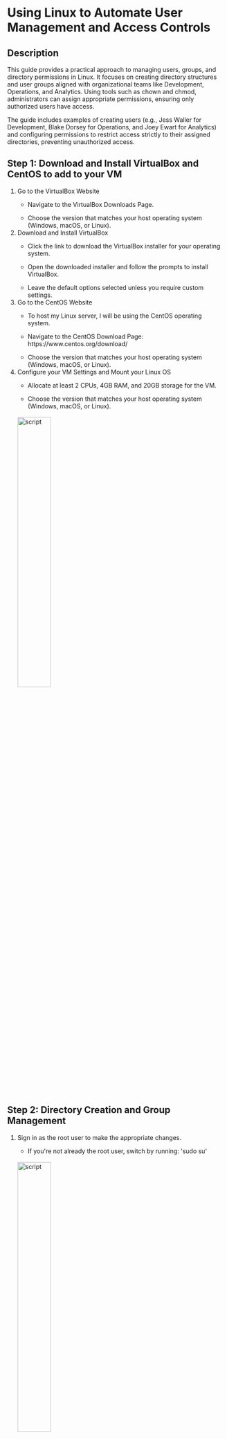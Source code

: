 # Using Linux to Automate User Management and Access Controls
<h2>Description</h2>

This guide provides a practical approach to managing users, groups, and directory permissions in Linux. It focuses on creating directory structures and user groups aligned with organizational teams like Development, Operations, and Analytics. Using tools such as chown and chmod, administrators can assign appropriate permissions, ensuring only authorized users have access.

The guide includes examples of creating users (e.g., Jess Waller for Development, Blake Dorsey for Operations, and Joey Ewart for Analytics) and configuring permissions to restrict access strictly to their assigned directories, preventing unauthorized access.
<br />
<h2>Step 1: Download and Install VirtualBox and CentOS to add to your VM </h2>
<ol>
   <li>Go to the VirtualBox Website</li>
   <ul>
      <li>Navigate to the VirtualBox Downloads Page.</li>
   </ul>
   <ul>
      <li>Choose the version that matches your host operating system (Windows, macOS, or Linux).</li>
   </ul>
   <li>Download and Install VirtualBox</li>
   <ul>
      <li>Click the link to download the VirtualBox installer for your operating system.</li>
   </ul>
   <ul>
      <li>Open the downloaded installer and follow the prompts to install VirtualBox.</li>
   </ul>
   <ul>
      <li>Leave the default options selected unless you require custom settings.</li>
   </ul>
   <li>Go to the CentOS Website</li>
   <ul>
      <li>To host my Linux server, I will be using the CentOS operating system.</li>
   </ul>
   <ul>
      <li>Navigate to the CentOS Download Page: https://www.centos.org/download/</li>
   </ul>
   <ul>
      <li>Choose the version that matches your host operating system (Windows, macOS, or Linux).</li>
   </ul>
   
   <li>Configure your VM Settings and Mount your Linux OS</li>
   <ul>
      <li>Allocate at least 2 CPUs, 4GB RAM, and 20GB storage for the VM.</li>
   </ul>
   <ul>
      <li>Choose the version that matches your host operating system (Windows, macOS, or Linux).</li>
   </ul>
    <br><img src="https://imgur.com/yTznV63.png" height="40%" width="40%" alt="script"/>
    <br/>
</ol>
<h2>Step 2: Directory Creation and Group Management </h2>
<ol>
   <li>Sign in as the root user to make the appropriate changes.</li>
   <ul>
      <li>If you're not already the root user, switch by running: 'sudo su'</li>
   </ul>
   <br/>
   <img src="https://imgur.com/VxKIU5j.png" height="40%" width="40%" alt="script"/>
   <br/>
   <li>Create 3 directories: Engineering, Operations, Analytics</li>
   <img src="https://imgur.com/lDg1CTi.png" height="40%" width="40%" alt="script"/>
   <br/>
   <li>Create several blank dummy files in each directory:</li>
   <img src="https://i.imgur.com/y0pv2di.png" height="40%" width="40%" alt="script" "/>
   <br/>
   </li></ul>
</ol>
<h2>Step 4: Implement Access Control Policies </h2>
<ol>
   <li>Define User Roles: Assign specific roles to users based on their function in the lab.</li>
   <ul>
      <li>Administrators: Full access to all VMs, Active Directory management, and Splunk configurations.</li>
   </ul>
   <ul>
      <li>Standard Users: Limited access to specific Windows or Linux machines for testing and learning purposes.</li>
   </ul>
   <ul>
      <li>Guests: Minimal access, primarily for observing system activity without making changes.</li>
   </ul>
   <ul>
      <br></br>
      <li>Create groups for specific roles (e.g., admin, user, guest) by running the following code:</li>
   </ul>
   <img src="https://i.imgur.com/RXI5kjZ.png" height="30%" width="30%" alt="script"/>
   <br/>
   <li>Assign Permissions to Groups</li>
   </ul>
   <ul>
      <li>Use the chmod and chown commands to set directory permissions.</li>
   </ul>
   <img src="https://i.imgur.com/9c335UK.png" height="30%" width="30%" alt="script"/>
   <li>Enforce Access Control</li>
   <ul>
      <li>Verify permissions by switching to different users and testing to see if you can access the created directories.</li>
   </ul>
   <img src="https://i.imgur.com/pY3M8ON.png" height="30%" width="30%" alt="script"/>
</ol>
<h2>Step 5: Automate Password Policies </h2>
<ol>
   <li>Password Policy: Configure strong password requirements on all systems</li>
   <ul>
      <li>Minimum length: 12 characters.</li>
   </ul>
   <ul>
      <li>Must include uppercase, lowercase, numbers, and special characters.</li>
   </ul>
   <ul>
      <li>Prevent the reuse of the last five passwords.</li>
   </ul>
   <ul>
      <li>Implement password expiration policies: Set passwords to expire every 60 days on all machines (via Group Policy for Windows and /etc/login.defs for Linux).</li>
   </ul>
   <li>Password Requirements</li>
   <ul>
      <li>Modify /etc/login.defs for system-wide policies by running the following:</li>
      <img src="https://i.imgur.com/u0ywtmF.png" height="40%" width="40%" alt="script"/>
      <br/>
   </ul>
   <ul>
      <li>Set these parameters:
         <br/>
      </li>
      <ul>
         <li>PASS_MAX_DAYS: Sets the maximum number of days a user can use their current password before being required to change it.</li>
      </ul>
      <ul>
         <li>PASS_MIN_DAYS: Defines the minimum number of days a user must wait before they can change their password again after setting it.</li>
      </ul>
      <ul>
         <li>PASS_MIN_LEN: Sets the minimum length for user passwords to 12 characters.</li>
      </ul>
      <ul>
         <li>PASS_WARN_AGE: Sends a warning to the user 7 days before their password is set to expire.</li>
      </ul>
      <img src="https://i.imgur.com/lhys6XV.png" height="25%" width="25%" alt="script"/>
   </ul>
   <li>Implement Account Lockout:</li>
   <ul>
      <li>Edit /etc/pam.d/common-auth to lock accounts after three failed login attempts by running the following:</li>
      <img src="https://i.imgur.com/mdQCxCn.png" height="25%" width="25%" alt="script"/>
      <br/>
      <ul>
         <li>Add the following line of code:</li>
         <img src="https://i.imgur.com/nsauMaI.png" height="40%" width="40%" alt="script"/>
         <br/>
         <li>auth required pam_tally2.so: Specifies the use of the pam_tally2 module, which keeps a tally of failed login attempts for user accounts.
         <li>deny = 3: Sets a limit of 3 failed login attempts before the account is locked.</li>
         <li>unlock_time=600: Configures the lockout period to 600 seconds (10 minutes). After this time, the account is automatically unlocked.</li>
         <li>onerr=fail: Ensures that if there’s an error in the PAM module, access is denied by default.</li>
         <li>audit: Enables logging of authentication attempts, including both successful and failed logins.</li>
         </li>
      </ul>
   </ul>
</ol>

<h2>Step 6: Monitor User Activity </h2>
<ol>
   <li>Enable Audit Logging</li>
   <ul>
      <li>Install auditd:</li>
   </ul>
   <br/>
   <img src="https://i.imgur.com/tBsG67J.png" height="40%" width="40%" alt="script"/>
   <br/>
   <li>Start and enable the service:</li>
   <img src="https://i.imgur.com/TWlGzOR.png" height="40%" width="40%" alt="script"/>
   <br/>
   <li>Define Audit Rules</li>
   <img src="https://i.imgur.com/y0pv2di.png" height="40%" width="40%" alt="script" "/>
   <br/>
   </li></ul>
   <h2>Step 7: Conclusion</h2>
 In this project, I developed an automated user management solution for Linux, covering onboarding, access control, and offboarding. I created a Bash script to automate account creation with secure default settings, restricted SSH access based on roles, and implemented group-based access controls. The project also includes login monitoring for proactive security and regular user access reviews, ensuring that only authorized users have access. This demonstrates my skills in Linux administration, automation, and security, showcasing essential competencies for a System Administrator role.     
</ol>
